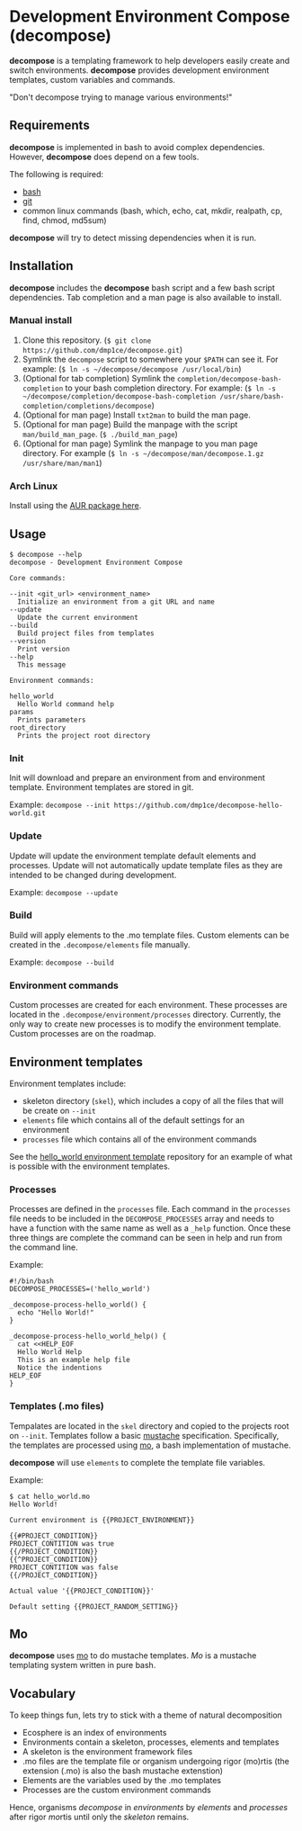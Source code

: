 # Development Environment Compose (**decompose**)

**decompose** is a templating framework to help developers easily create and switch environments. **decompose** provides development environment templates, custom variables and commands.

"Don't decompose trying to manage various environments!"

## Requirements

**decompose** is implemented in bash to avoid complex dependencies. However, **decompose** does depend on a few tools.

The following is required:
- [bash](https://en.wikipedia.org/wiki/Bash_%28Unix_shell%29)
- [git](www.git-scm.com)
- common linux commands (bash, which, echo, cat, mkdir, realpath, cp, find, chmod, md5sum)

**decompose** will try to detect missing dependencies when it is run.

## Installation

**decompose** includes the **decompose** bash script and a few bash script dependencies. Tab completion and a man page is also available to install.

### Manual install

1. Clone this repository. (`$ git clone https://github.com/dmp1ce/decompose.git`)
2. Symlink the `decompose` script to somewhere your `$PATH` can see it. For example: (`$ ln -s ~/decompose/decompose /usr/local/bin`)
3. (Optional for tab completion) Symlink the `completion/decompose-bash-completion` to your bash completion directory. For example: (`$ ln -s ~/decompose/completion/decompose-bash-completion /usr/share/bash-completion/completions/decompose`)
4. (Optional for man page) Install `txt2man` to build the man page.
5. (Optional for man page) Build the manpage with the script `man/build_man_page`. (`$ ./build_man_page`)
6. (Optional for man page) Symlink the manpage to you man page directory. For example (`$ ln -s ~/decompose/man/decompose.1.gz /usr/share/man/man1`)

### Arch Linux

Install using the [AUR package here](https://aur.archlinux.org/packages/decompose-git/).

## Usage

```
$ decompose --help
decompose - Development Environment Compose

Core commands:

--init <git_url> <environment_name>
  Initialize an environment from a git URL and name
--update
  Update the current environment
--build
  Build project files from templates
--version
  Print version
--help
  This message

Environment commands:

hello_world
  Hello World command help
params
  Prints parameters
root_directory
  Prints the project root directory
```

### Init

Init will download and prepare an environment from and environment template. Environment templates are stored in git.

Example:
`decompose --init https://github.com/dmp1ce/decompose-hello-world.git`

### Update

Update will update the environment template default elements and processes. Update will not automatically update template files as they are intended to be changed during development.

Example:
`decompose --update`

### Build

Build will apply elements to the .mo template files. Custom elements can be created in the `.decompose/elements` file manually.

Example:
`decompose --build`

### Environment commands

Custom processes are created for each environment. These processes are located in the `.decompose/environment/processes` directory. Currently, the only way to create new processes is to modify the environment template. Custom processes are on the roadmap.

## Environment templates

Environment templates include:

- skeleton directory (`skel`), which includes a copy of all the files that will be create on `--init`
- `elements` file which contains all of the default settings for an environment
- `processes` file which contains all of the environment commands

See the [hello_world environment template](https://github.com/dmp1ce/decompose-hello-world) repository for an example of what is possible with the environment templates.

### Processes

Processes are defined in the `processes` file. Each command in the `processes` file needs to be included in the `DECOMPOSE_PROCESSES` array and needs to have a function with the same name as well as a `_help` function. Once these three things are complete the command can be seen in help and run from the command line.

Example:
```
#!/bin/bash
DECOMPOSE_PROCESSES=('hello_world')

_decompose-process-hello_world() {
  echo "Hello World!"
}

_decompose-process-hello_world_help() {
  cat <<HELP_EOF
  Hello World Help
  This is an example help file
  Notice the indentions
HELP_EOF
}
```

### Templates (.mo files)

Tempalates are located in the `skel` directory and copied to the projects root on `--init`. Templates follow a basic [mustache](https://mustache.github.io/) specification. Specifically, the templates are processed using [mo](https://github.com/tests-always-included/mo), a bash implementation of mustache.

**decompose** will use `elements` to complete the template file variables.

Example:
```
$ cat hello_world.mo
Hello World!

Current environment is {{PROJECT_ENVIRONMENT}}

{{#PROJECT_CONDITION}}
PROJECT_CONTITION was true
{{/PROJECT_CONDITION}}
{{^PROJECT_CONDITION}}
PROJECT_CONTITION was false
{{/PROJECT_CONDITION}}

Actual value '{{PROJECT_CONDITION}}'

Default setting {{PROJECT_RANDOM_SETTING}}
```

## Mo

**decompose** uses [mo](https://github.com/tests-always-included/mo) to do mustache templates. *Mo* is a mustache templating system written in pure bash.

## Vocabulary

To keep things fun, lets try to stick with a theme of natural decomposition

- Ecosphere is an index of environments
- Environments contain a skeleton, processes, elements and templates
- A skeleton is the environment framework files
- .mo files are the template file or organism undergoing rigor (mo)rtis (the extension (.mo) is also the bash mustache extenstion)
- Elements are the variables used by the .mo templates
- Processes are the custom environment commands

Hence, organisms *decompose* in *environments* by *elements* and *processes* after rigor *mo*rtis until only the *skeleton* remains.
